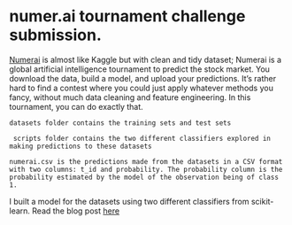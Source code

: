 # numer.ai tournament challenge submission.

[Numerai](http://numer.ai/) is almost like Kaggle but with clean and tidy dataset; Numerai is a global artificial intelligence tournament to predict the stock market. You download the data, build a model, and upload your predictions. It’s rather hard to find a contest where you could just apply whatever methods you fancy, without much data cleaning and feature engineering. In this tournament, you can do exactly that.

```datasets folder contains the training sets and test sets```

``` scripts folder contains the two different classifiers explored in making predictions to these datasets```

```numerai.csv is the predictions made from the datasets in a CSV format with two columns: t_id and probability. The probability column is the probability estimated by the model of the observation being of class 1.```

I built a model for the datasets using two different classifiers from scikit-learn. Read the blog post [here](http://techinpink.com/.)
